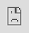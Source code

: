 ```yaml
---
layout: post
title: "미래 막내 유빈이 데뷔 전 프로필 영화에서 장난기를 뽐내고 있다."
author: "Kpop News"
thumbnail: "https://www.allkpop.com/upload/2021/02/content/052234/thumb/1612582480_beansss.jpg"
tags: 
---
```




<div class="video_wrapper" style="padding-top: 56.25%;">
    <iframe id="player" class="main_video" src="https://www.youtube.com/embed/eP4KkuxKoRo" width="100%" height="100%" frameborder="0" allowfullscreen="" style="display: block !important; position: absolute; top: 0px; left: 0px; width: 100%; height: 100%;"></iframe>
</div>


DSP미디어의 새 보이그룹 미래(미래)가 팀 막내 유빈의 또 다른 프로필 영화를 공개했다.

2004년 6월 10일에 태어난 장유빈은 미래의 막내이자 비주얼이다. 이번 주 초 팬들에게 소개된 그의 형들과는 달리 유빈은 편안한 미소와 동작으로 더욱 장난스럽고 캐주얼한 분위기를 발산한다.

한편 DSP미디어의 새로운 7인조 보이그룹인 미래(미래)가 다음 달 3월 데뷔할 예정이다.